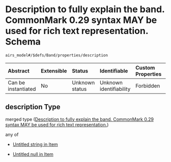 # Description to fully explain the band. CommonMark 0.29 syntax MAY be used for rich text representation. Schema

```txt
airs_model#/$defs/Band/properties/description
```



| Abstract            | Extensible | Status         | Identifiable            | Custom Properties | Additional Properties | Access Restrictions | Defined In                                                      |
| :------------------ | :--------- | :------------- | :---------------------- | :---------------- | :-------------------- | :------------------ | :-------------------------------------------------------------- |
| Can be instantiated | No         | Unknown status | Unknown identifiability | Forbidden         | Allowed               | none                | [model.schema.json\*](model.schema.json "open original schema") |

## description Type

merged type ([Description to fully explain the band. CommonMark 0.29 syntax MAY be used for rich text representation.](model-defs-band-properties-description-to-fully-explain-the-band-commonmark-029-syntax-may-be-used-for-rich-text-representation.md))

any of

* [Untitled string in Item](model-defs-band-properties-description-to-fully-explain-the-band-commonmark-029-syntax-may-be-used-for-rich-text-representation-anyof-0.md "check type definition")

* [Untitled null in Item](model-defs-band-properties-description-to-fully-explain-the-band-commonmark-029-syntax-may-be-used-for-rich-text-representation-anyof-1.md "check type definition")

